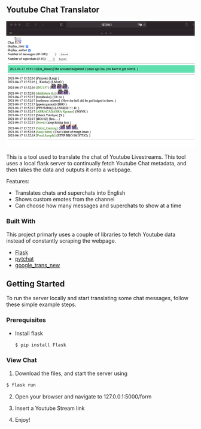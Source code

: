 <!-- ABOUT THE PROJECT -->
## Youtube Chat Translator

![Example Image](./images/1.png)


This is a tool used to translate the chat of Youtube Livestreams. This tool uses a local flask server to continually fetch Youtube Chat metadata, and then takes the data and outputs it onto a webpage. 

Features:
* Translates chats and superchats into English
* Shows custom emotes from the channel
* Can choose how many messages and superchats to show at a time

### Built With

This project primarly uses a couple of libraries to fetch Youtube data instead of constantly scraping the webpage.
* [Flask](https://flask.palletsprojects.com/)
* [pytchat](https://pypi.org/project/pytchat/)
* [google_trans_new](https://pypi.org/project/google-trans-new/)

<!-- GETTING STARTED -->
## Getting Started

To run the server locally and start translating some chat messages, follow these simple example steps.

### Prerequisites

* Install flask
  ```sh
  $ pip install Flask
  ```

### View Chat

1. Download the files, and start the server using
  ```sh
  $ flask run
  ```
2. Open your browser and navigate to 127.0.0.1:5000/form
   
3. Insert a Youtube Stream link

4. Enjoy!

